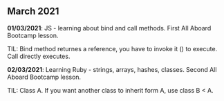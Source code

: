 ## March 2021

**01/03/2021**: JS - learning about bind and call methods. First All Aboard Bootcamp lesson.

TIL: Bind method returnes a reference, you have to invoke it () to execute. Call directly executes.

**02/03/2021**: Learning Ruby - strings, arrays, hashes, classes. Second All Aboard Bootcamp lesson.

TIL: Class A. If you want another class to inherit form A, use class B < A.
